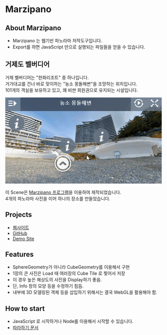 # Marzipano

## About Marzipano
- Marzipano 는 웹기반 파노라마 저작도구입니다.
- Export를 하면 JavaScript 만으로 실행되는 파일들을 얻을 수 있습니다.

## 거제도 벨버디어
거제 벨버디어는 "한화리조트" 중 하나입니다.  
거가대교를 건너 바로 맞이하는 "농소 몽돌해변"을 조망하는 위치입니다.  
101개의 객실을 보유하고 있고, 꽤 비싼 회원권으로 유지되는 시설입니다.  

![panorama_vr](./img/hanhwa.gif)

이 Scene은 [Marzipano 프로그램](https://www.marzipano.net/)을 이용하여 제작되었습니다.  
4개의 파노라마 사진을 이어 하나의 장소를 만들었습니다.

## Projects
- [웹사이트](http://someday.run/mazipano/)
- [GitHub](http://github.com/subokim/mazipano)
- [Demo Site](https://www.marzipano.net/demos.html)

## Features
- SphereGeometry가 아니라 CubeGeometry를 이용해서 구현
- 1장의 큰 사진은 Load 때 여러장의 Cube Tile 로 찢어서 저장
- 이 경우 높은 해상도의 사진을 Display하기 좋음.
- 단, Info 창의 모양 등을 수정하기 힘듬.
- 내부에 3D 모델링된 객체 등을 삽입하기 위해서는 결국 WebGL을 활용해야 함.


## How to start
- JavaScript 로 시작하거나 Node를 이용해서 시작할 수 있습니다.
- [따라하기 문서](https://www.marzipano.net/docs.html)